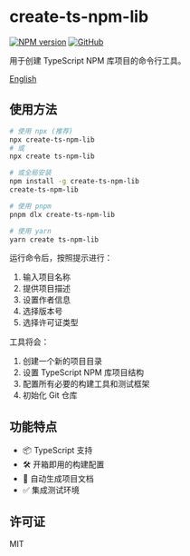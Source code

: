 # create-ts-npm-lib

[![NPM version](https://img.shields.io/npm/v/create-ts-npm-lib.svg)](https://www.npmjs.com/package/create-ts-npm-lib)
[![GitHub](https://img.shields.io/github/license/little-thing/create-ts-npm-lib)](https://github.com/little-thing/create-ts-npm-lib/blob/main/LICENSE)

用于创建 TypeScript NPM 库项目的命令行工具。

[English](./README.md)

## 使用方法

```bash
# 使用 npx (推荐)
npx create-ts-npm-lib
# 或
npx create ts-npm-lib

# 或全局安装
npm install -g create-ts-npm-lib
create-ts-npm-lib

# 使用 pnpm
pnpm dlx create-ts-npm-lib

# 使用 yarn
yarn create ts-npm-lib
```

运行命令后，按照提示进行：
1. 输入项目名称
2. 提供项目描述
3. 设置作者信息
4. 选择版本号
5. 选择许可证类型

工具将会：
1. 创建一个新的项目目录
2. 设置 TypeScript NPM 库项目结构
3. 配置所有必要的构建工具和测试框架
4. 初始化 Git 仓库

## 功能特点

- 📦 TypeScript 支持
- 🛠️ 开箱即用的构建配置
- 📝 自动生成项目文档
- ✅ 集成测试环境

## 许可证

MIT